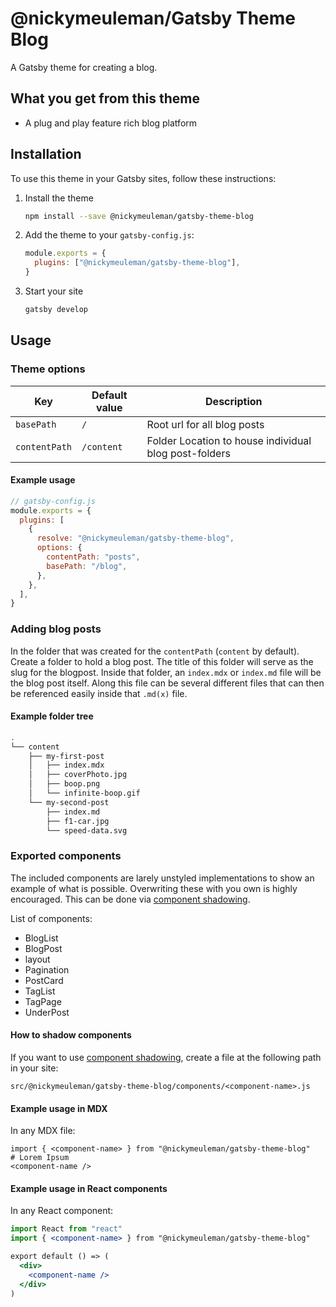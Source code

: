 # @nickymeuleman/Gatsby Theme Blog

A Gatsby theme for creating a blog.

## What you get from this theme

- A plug and play feature rich blog platform

## Installation

To use this theme in your Gatsby sites, follow these instructions:

1.  Install the theme

    ```sh
    npm install --save @nickymeuleman/gatsby-theme-blog
    ```

2.  Add the theme to your `gatsby-config.js`:

    ```js
    module.exports = {
      plugins: ["@nickymeuleman/gatsby-theme-blog"],
    }
    ```

3.  Start your site
    ```sh
    gatsby develop
    ```

## Usage

### Theme options

| Key           | Default value | Description                                           |
| ------------- | ------------- | ----------------------------------------------------- |
| `basePath`    | `/`           | Root url for all blog posts                           |
| `contentPath` | `/content`    | Folder Location to house individual blog post-folders |

#### Example usage

```js
// gatsby-config.js
module.exports = {
  plugins: [
    {
      resolve: "@nickymeuleman/gatsby-theme-blog",
      options: {
        contentPath: "posts",
        basePath: "/blog",
      },
    },
  ],
}
```

### Adding blog posts

In the folder that was created for the `contentPath` (`content` by default). Create a folder to hold a blog post. The title of this folder will serve as the slug for the blogpost.
Inside that folder, an `index.mdx` or `index.md` file will be the blog post itself. Along this file can be several different files that can then be referenced easily inside that `.md(x)` file.

#### Example folder tree

<!-- prettier-ignore-start -->
```sh
.
└── content
    ├── my-first-post
    │   ├── index.mdx
    │   ├── coverPhoto.jpg
    │   ├── boop.png
    │   └── infinite-boop.gif
    └── my-second-post
        ├── index.md
        ├── f1-car.jpg
        └── speed-data.svg
```
<!-- prettier-ignore-end -->

### Exported components

The included components are larely unstyled implementations to show an example of what is possible.
Overwriting these with you own is highly encouraged. This can be done via [component shadowing](https://www.gatsbyjs.org/blog/2019-04-29-component-shadowing/).

List of components:

- BlogList
- BlogPost
- layout
- Pagination
- PostCard
- TagList
- TagPage
- UnderPost

#### How to shadow components

If you want to use [component shadowing](https://www.gatsbyjs.org/blog/2019-04-29-component-shadowing/), create a file at the following path in your site:

```
src/@nickymeuleman/gatsby-theme-blog/components/<component-name>.js
```

#### Example usage in MDX

In any MDX file:

```mdx
import { <component-name> } from "@nickymeuleman/gatsby-theme-blog"
# Lorem Ipsum
<component-name />
```

#### Example usage in React components

In any React component:

```jsx
import React from "react"
import { <component-name> } from "@nickymeuleman/gatsby-theme-blog"

export default () => (
  <div>
    <component-name />
  </div>
)
```
